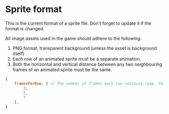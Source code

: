 Sprite format
===========
This is the current format of a sprite file. Don't forget to update
it if the format is changed.

All image assets used in the game should adhere to the following:
1. PNG format, transparent background (unless the asset is background itself)
2. Each row of an animated sprite must be a separate animation.
3. Both the horizontal and vertical distance between any two neighbouring 
frames of an animated sprite must be the same.

```javascript
{
    framesPerRow: [ // The number of frames each row contains (yep, that's all it takes)
        3,
        5,
        7
    ],
}
```